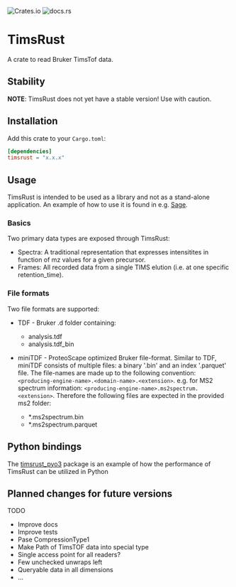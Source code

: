 
![Crates.io](https://img.shields.io/crates/v/timsrust?link=https%3A%2F%2Fcrates.io%2Fcrates%2Ftimsrust)
![docs.rs](https://img.shields.io/docsrs/timsrust?link=https%3A%2F%2Fdocs.rs%2Ftimsrust%2F0.2.1%2Ftimsrust%2F)

# TimsRust

A crate to read Bruker TimsTof data.

## Stability

**NOTE**: TimsRust does not yet have a stable version! Use with caution.

## Installation

Add this crate to your `Cargo.toml`:

```toml
[dependencies]
timsrust = "x.x.x"
```

## Usage

TimsRust is intended to be used as a library and not as a stand-alone application. An example of how to use it is found in e.g. [Sage](https://github.com/lazear/sage).

### Basics

Two primary data types are exposed through TimsRust:
* Spectra: A traditional representation that expresses intensitites in function of mz values for a given precursor.
* Frames: All recorded data from a single TIMS elution (i.e. at one specific retention_time).

### File formats

Two file formats are supported:
* TDF - Bruker .d folder containing:
    * analysis.tdf
    * analysis.tdf_bin

* miniTDF - ProteoScape optimized Bruker file-format. Similar to TDF, miniTDF consists of multiple files: a binary '.bin'
 and an index '.parquet' file. The file-names are made up to the following convention: `<producing-engine-name>.<domain-name>.<extension>`.
 e.g. for MS2 spectrum information: `<producing-engine-name>.ms2spectrum.<extension>`. Therefore the following files are expected
 in the provided ms2 folder:
    * *.ms2spectrum.bin
    * *.ms2spectrum.parquet


## Python bindings

The [timsrust_pyo3](https://github.com/jspaezp/timsrust_pyo3) package is an example of how the performance of TimsRust can be utilized in Python

## Planned changes for future versions
TODO
* Improve docs
* Improve tests
* Pase CompressionType1
* Make Path of TimsTOF data into special type
* Single access point for all readers?
* Few unchecked unwraps left
* Queryable data in all dimensions
* ...
